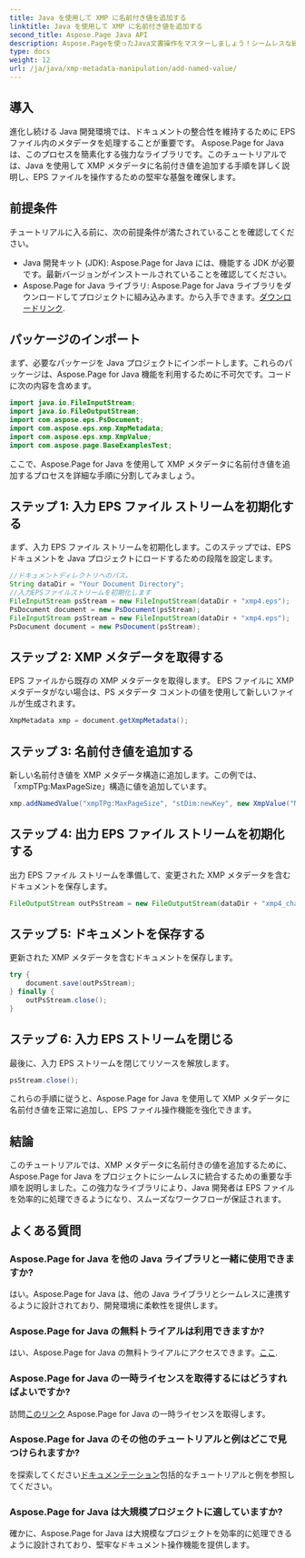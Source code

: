 ```yaml
---
title: Java を使用して XMP に名前付き値を追加する
linktitle: Java を使用して XMP に名前付き値を追加する
second_title: Aspose.Page Java API
description: Aspose.Pageを使ったJava文書操作をマスターしましょう！シームレスな統合のためのステップバイステップのガイドを使用して、XMP メタデータに名前付きの値を簡単に追加します。
type: docs
weight: 12
url: /ja/java/xmp-metadata-manipulation/add-named-value/
---
```

## 導入
進化し続ける Java 開発環境では、ドキュメントの整合性を維持するために EPS ファイル内のメタデータを処理することが重要です。 Aspose.Page for Java は、このプロセスを簡素化する強力なライブラリです。このチュートリアルでは、Java を使用して XMP メタデータに名前付き値を追加する手順を詳しく説明し、EPS ファイルを操作するための堅牢な基盤を確保します。
## 前提条件
チュートリアルに入る前に、次の前提条件が満たされていることを確認してください。
- Java 開発キット (JDK): Aspose.Page for Java には、機能する JDK が必要です。最新バージョンがインストールされていることを確認してください。
- Aspose.Page for Java ライブラリ: Aspose.Page for Java ライブラリをダウンロードしてプロジェクトに組み込みます。から入手できます。[ダウンロードリンク](https://releases.aspose.com/page/java/).
## パッケージのインポート
まず、必要なパッケージを Java プロジェクトにインポートします。これらのパッケージは、Aspose.Page for Java 機能を利用するために不可欠です。コードに次の内容を含めます。
```java
import java.io.FileInputStream;
import java.io.FileOutputStream;
import com.aspose.eps.PsDocument;
import com.aspose.eps.xmp.XmpMetadata;
import com.aspose.eps.xmp.XmpValue;
import com.aspose.page.BaseExamplesTest;
```
ここで、Aspose.Page for Java を使用して XMP メタデータに名前付き値を追加するプロセスを詳細な手順に分割してみましょう。
## ステップ 1: 入力 EPS ファイル ストリームを初期化する
まず、入力 EPS ファイル ストリームを初期化します。このステップでは、EPS ドキュメントを Java プロジェクトにロードするための段階を設定します。
```java
//ドキュメントディレクトリへのパス。
String dataDir = "Your Document Directory";
//入力EPSファイルストリームを初期化します
FileInputStream psStream = new FileInputStream(dataDir + "xmp4.eps");
PsDocument document = new PsDocument(psStream);
FileInputStream psStream = new FileInputStream(dataDir + "xmp4.eps");
PsDocument document = new PsDocument(psStream);
```
## ステップ 2: XMP メタデータを取得する
EPS ファイルから既存の XMP メタデータを取得します。 EPS ファイルに XMP メタデータがない場合は、PS メタデータ コメントの値を使用して新しいファイルが生成されます。
```java
XmpMetadata xmp = document.getXmpMetadata();
```
## ステップ 3: 名前付き値を追加する
新しい名前付き値を XMP メタデータ構造に追加します。この例では、「xmpTPg:MaxPageSize」構造に値を追加しています。
```java
xmp.addNamedValue("xmpTPg:MaxPageSize", "stDim:newKey", new XmpValue("NewValue"));
```
## ステップ 4: 出力 EPS ファイル ストリームを初期化する
出力 EPS ファイル ストリームを準備して、変更された XMP メタデータを含むドキュメントを保存します。
```java
FileOutputStream outPsStream = new FileOutputStream(dataDir + "xmp4_changed.eps");
```
## ステップ 5: ドキュメントを保存する
更新された XMP メタデータを含むドキュメントを保存します。
```java
try {
    document.save(outPsStream);
} finally {
    outPsStream.close();
}
```
## ステップ 6: 入力 EPS ストリームを閉じる
最後に、入力 EPS ストリームを閉じてリソースを解放します。
```java
psStream.close();
```
これらの手順に従うと、Aspose.Page for Java を使用して XMP メタデータに名前付き値を正常に追加し、EPS ファイル操作機能を強化できます。
## 結論
このチュートリアルでは、XMP メタデータに名前付きの値を追加するために、Aspose.Page for Java をプロジェクトにシームレスに統合するための重要な手順を説明しました。この強力なライブラリにより、Java 開発者は EPS ファイルを効率的に処理できるようになり、スムーズなワークフローが保証されます。
## よくある質問
### Aspose.Page for Java を他の Java ライブラリと一緒に使用できますか?
はい。Aspose.Page for Java は、他の Java ライブラリとシームレスに連携するように設計されており、開発環境に柔軟性を提供します。
### Aspose.Page for Java の無料トライアルは利用できますか?
はい、Aspose.Page for Java の無料トライアルにアクセスできます。[ここ](https://releases.aspose.com/).
### Aspose.Page for Java の一時ライセンスを取得するにはどうすればよいですか?
訪問[このリンク](https://purchase.aspose.com/temporary-license/) Aspose.Page for Java の一時ライセンスを取得します。
### Aspose.Page for Java のその他のチュートリアルと例はどこで見つけられますか?
を探索してください[ドキュメンテーション](https://reference.aspose.com/page/java/)包括的なチュートリアルと例を参照してください。
### Aspose.Page for Java は大規模プロジェクトに適していますか?
確かに、Aspose.Page for Java は大規模なプロジェクトを効率的に処理できるように設計されており、堅牢なドキュメント操作機能を提供します。